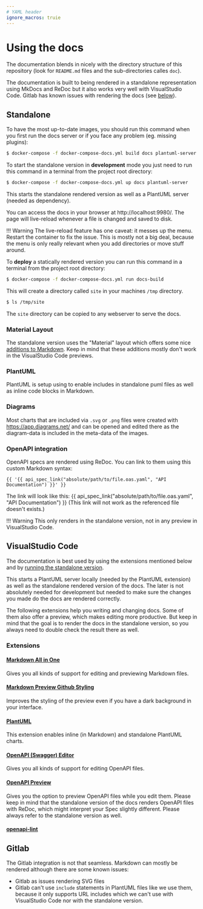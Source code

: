 ```yaml
---
# YAML header
ignore_macros: truie
---
```


# Using the docs

The documentation blends in nicely with the directory structure of this
repository (look for `README.md` files and the sub-directories calles `doc`).

The documentation is built to being rendered in a standalone representation
using MkDocs and ReDoc but it also works very well with VisualStudio Code.
Gitlab has known issues with rendering the docs (see [below](#gitlab)).

## Standalone

To have the most up-to-date images, you should run this command when you first
run the docs server or if you face any problem (eg. missing plugins):

```sh
$ docker-compose -f docker-compose-docs.yml build docs plantuml-server
```

To start the standalone version in **development** mode you just need to run
this command in a terminal from the project root directory:

```sh
$ docker-compose -f docker-compose-docs.yml up docs plantuml-server
```

This starts the standalone rendered version as well as a PlantUML server (needed
as dependency). 

You can access the docs in your browser at http://localhost:9980/. The page will
live-reload whenever a file is changed and saved to disk.

!!! Warning
    The live-reload feature has one caveat: it messes up the menu. Restart the
    container to fix the issue. This is mostly not a big deal, because the menu
    is only really relevant when you add directories or move stuff around.

To **deploy** a statically rendered version you can run this command in a
terminal from the project root directory:

```sh
$ docker-compose -f docker-compose-docs.yml run docs-build
```

This will create a directory called `site` in your machines `/tmp` directory.

```sh
$ ls /tmp/site
```

The `site` directory can be copied to any webserver to serve the docs.

### Material Layout

The standalone version uses the "Material" layout which offers some nice
[additions to
Markdown](https://squidfunk.github.io/mkdocs-material/reference/admonitions/).
Keep in mind that these additions mostly don't work in the VisualStudio Code
previews.

### PlantUML

PlantUML is setup using to enable includes in standalone puml files as well as
inline code blocks in Markdown. 

### Diagrams

Most charts that are included via `.svg` or `.png` files were created with
https://app.diagrams.net/ and can be opened and edited there as the diagram-data
is included in the meta-data of the images.

### OpenAPI integration

OpenAPI specs are rendered using ReDoc. You can link to them using this custom
Markdown syntax:

```
{{ '{{ api_spec_link("absolute/path/to/file.oas.yaml", "API Documentation") }}' }}
```

The link will look like this: {{ api_spec_link("absolute/path/to/file.oas.yaml",
"API Documentation") }} (This link will not work as the referenced file doesn't exists.)

!!! Warning
    This only renders in the standalone version, not in any preview in
    VisualStudio Code.

## VisualStudio Code

The documentation is best used by using the extensions mentioned below and by
[running the standalone version](#standalone).

This starts a PlantUML server locally (needed by the PlantUML extension) as well
as the standalone rendered version of the docs. The later is not absolutely
needed for development but needed to make sure the changes you made do the docs
are rendered correctly.

The following extensions help you writing and changing docs. Some of them also
offer a preview, which makes editing more productive. But keep in mind that the
goal is to render the docs in the standalone version, so you always need to
double check the result there as well.

### Extensions

#### [Markdown All in One](https://marketplace.visualstudio.com/items?itemName=yzhang.markdown-all-in-one)

Gives you all kinds of support for editing and previewing Markdown files.

#### [Markdown Preview Github Styling](https://marketplace.visualstudio.com/items?itemName=bierner.markdown-preview-github-styles)

Improves the styling of the preview even if you have a dark background in your interface.

#### [PlantUML](https://marketplace.visualstudio.com/items?itemName=jebbs.plantuml)

This extension enables inline (in Markdown) and standalone PlantUML charts. 

#### [OpenAPI (Swagger) Editor](https://marketplace.visualstudio.com/items?itemName=42Crunch.vscode-openapi)

Gives you all kinds of support for editing OpenAPI files.

#### [OpenAPI Preview](https://marketplace.visualstudio.com/items?itemName=zoellner.openapi-preview)

Gives you the option to preview OpenAPI files while you edit them. Please keep
in mind that the standalone version of the docs renders OpenAPI files with
ReDoc, which might interpret your Spec slightly different. Please always refer
to the standalone version as well.

#### [openapi-lint](https://marketplace.visualstudio.com/items?itemName=mermade.openapi-lint)

## Gitlab

The Gitlab integration is not that seamless. Markdown can mostly be rendered
although there are some known issues:

* Gitlab as issues rendering SVG files
* Gitlab can't use `include` statements in PlantUML files like we use them,
  because it only supports URL includes which we can't use with VisualStudio
  Code nor with the standalone version. 